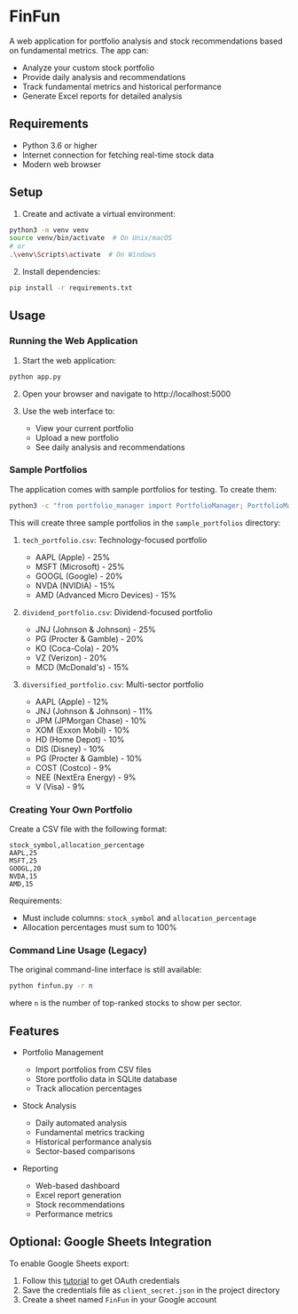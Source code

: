 # FinFun
A web application for portfolio analysis and stock recommendations based on fundamental metrics. The app can:
- Analyze your custom stock portfolio
- Provide daily analysis and recommendations
- Track fundamental metrics and historical performance
- Generate Excel reports for detailed analysis

## Requirements
- Python 3.6 or higher
- Internet connection for fetching real-time stock data
- Modern web browser

## Setup

1. Create and activate a virtual environment:
```bash
python3 -m venv venv
source venv/bin/activate  # On Unix/macOS
# or
.\venv\Scripts\activate  # On Windows
```

2. Install dependencies:
```bash
pip install -r requirements.txt
```

## Usage

### Running the Web Application

1. Start the web application:
```bash
python app.py
```

2. Open your browser and navigate to http://localhost:5000

3. Use the web interface to:
   - View your current portfolio
   - Upload a new portfolio
   - See daily analysis and recommendations

### Sample Portfolios

The application comes with sample portfolios for testing. To create them:

```bash
python3 -c "from portfolio_manager import PortfolioManager; PortfolioManager.create_sample_portfolios()"
```

This will create three sample portfolios in the `sample_portfolios` directory:

1. `tech_portfolio.csv`: Technology-focused portfolio
   - AAPL (Apple) - 25%
   - MSFT (Microsoft) - 25%
   - GOOGL (Google) - 20%
   - NVDA (NVIDIA) - 15%
   - AMD (Advanced Micro Devices) - 15%

2. `dividend_portfolio.csv`: Dividend-focused portfolio
   - JNJ (Johnson & Johnson) - 25%
   - PG (Procter & Gamble) - 20%
   - KO (Coca-Cola) - 20%
   - VZ (Verizon) - 20%
   - MCD (McDonald's) - 15%

3. `diversified_portfolio.csv`: Multi-sector portfolio
   - AAPL (Apple) - 12%
   - JNJ (Johnson & Johnson) - 11%
   - JPM (JPMorgan Chase) - 10%
   - XOM (Exxon Mobil) - 10%
   - HD (Home Depot) - 10%
   - DIS (Disney) - 10%
   - PG (Procter & Gamble) - 10%
   - COST (Costco) - 9%
   - NEE (NextEra Energy) - 9%
   - V (Visa) - 9%

### Creating Your Own Portfolio

Create a CSV file with the following format:
```csv
stock_symbol,allocation_percentage
AAPL,25
MSFT,25
GOOGL,20
NVDA,15
AMD,15
```

Requirements:
- Must include columns: `stock_symbol` and `allocation_percentage`
- Allocation percentages must sum to 100%

### Command Line Usage (Legacy)

The original command-line interface is still available:

```bash
python finfun.py -r n
```
where `n` is the number of top-ranked stocks to show per sector.

## Features

- Portfolio Management
  - Import portfolios from CSV files
  - Store portfolio data in SQLite database
  - Track allocation percentages

- Stock Analysis
  - Daily automated analysis
  - Fundamental metrics tracking
  - Historical performance analysis
  - Sector-based comparisons

- Reporting
  - Web-based dashboard
  - Excel report generation
  - Stock recommendations
  - Performance metrics

## Optional: Google Sheets Integration

To enable Google Sheets export:

1. Follow this [tutorial](https://pygsheets.readthedocs.io/en/latest/authorization.html) to get OAuth credentials
2. Save the credentials file as `client_secret.json` in the project directory
3. Create a sheet named `FinFun` in your Google account